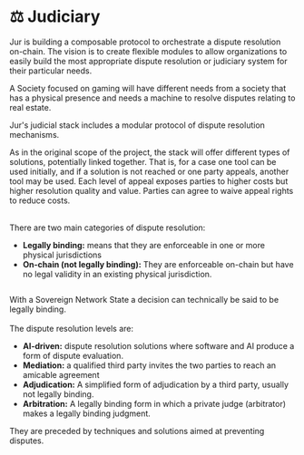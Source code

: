 # ⚖ Judiciary

Jur is building a composable protocol to orchestrate a dispute resolution on-chain. The vision is to create flexible modules to allow organizations to easily build the most appropriate dispute resolution or judiciary system for their particular needs.

A Society focused on gaming will have different needs from a society that has a physical presence and needs a machine to resolve disputes relating to real estate.

Jur's judicial stack includes a modular protocol of dispute resolution mechanisms.

As in the original scope of the project, the stack will offer different types of solutions, potentially linked together. That is, for a case one tool can be used initially, and if a solution is not reached or one party appeals, another tool may be used. Each level of appeal exposes parties to higher costs but higher resolution quality and value. Parties can agree to waive appeal rights to reduce costs.

\
There are two main categories of dispute resolution:

* **Legally binding:** means that they are enforceable in one or more physical jurisdictions
* **On-chain (not legally binding):** They are enforceable on-chain but have no legal validity in an existing physical jurisdiction.

<figure><img src="https://lh4.googleusercontent.com/QG1fDc1tD9XumOmLK91a-HU75O1lZXjGlnVOn2_UvlN3a-TYLwwUZw0mLqVsJyaL-g6e6FGeB_L_kXruGN4W9U6oukDzDvVskRZBUENhHk4Hrj7beOSjBhMHToY4X0Zn33EaWm3MTcSGjHXvvyL4JzDRalCRk29Vq3JUgSLbIoLd7t5c4WBgy84Eaat9vQ" alt=""><figcaption></figcaption></figure>

With a Sovereign Network State a decision can technically be said to be legally binding.\
\
The dispute resolution levels are:

* **AI-driven:** dispute resolution solutions where software and AI produce a form of dispute evaluation.
* **Mediation:** a qualified third party invites the two parties to reach an amicable agreement
* **Adjudication:** A simplified form of adjudication by a third party, usually not legally binding.
* **Arbitration:** A legally binding form in which a private judge (arbitrator) makes a legally binding judgment.

They are preceded by techniques and solutions aimed at preventing disputes.
